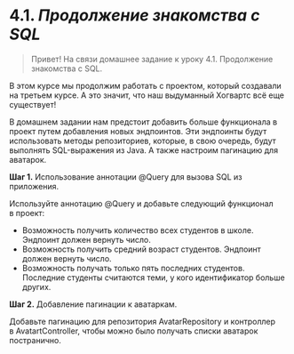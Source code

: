 # 4.1. *Продолжение знакомства с SQL*

> Привет! На связи домашнее задание к уроку 4.1. Продолжение знакомства с SQL.

В этом курсе мы продолжим работать с проектом, который создавали на третьем курсе. А это значит, что наш выдуманный Хогвартс всё еще существует!
>

В домашнем задании нам предстоит добавить больше функционала в проект путем добавления новых эндпоинтов. Эти эндпоинты будут использовать методы репозиториев, которые, в свою очередь, будут выполнять SQL-выражения из Java. А также настроим пагинацию для аватарок.

**Шаг 1.** Использование аннотации @Query для вызова SQL из приложения.

Используйте аннотацию @Query и добавьте следующий функционал в проект:

- Возможность получить количество всех студентов в школе. Эндпоинт должен вернуть число.
- Возможность получить средний возраст студентов. Эндпоинт должен вернуть число.
- Возможность получать только пять последних студентов. Последние студенты считаются теми, у кого идентификатор больше других.

**Шаг 2.** Добавление пагинации к аватаркам.

Добавьте пагинацию для репозитория AvatarRepository и контроллер в AvatartController, чтобы можно было получать списки аватарок постранично.